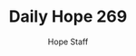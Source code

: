 ---
image: /assets/img/daily-hope-default-artwork.png
title: Daily Hope 269
number: 269
categories:
  - Daily Hope
author: Hope Staff
notes: Daily Hope 269
embed: >-
  <iframe src="https://open.spotify.com/embed/episode/0fSlLN8ofmKkAmC9YX8cY3?utm_source=generator" width="400px" height="102px" frameborder=“0" scrolling=“no”></iframe>
---